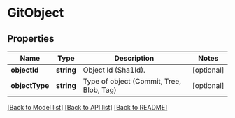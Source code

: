 # GitObject

## Properties
Name | Type | Description | Notes
------------ | ------------- | ------------- | -------------
**objectId** | **string** | Object Id (Sha1Id). | [optional] 
**objectType** | **string** | Type of object (Commit, Tree, Blob, Tag) | [optional] 

[[Back to Model list]](../README.md#documentation-for-models) [[Back to API list]](../README.md#documentation-for-api-endpoints) [[Back to README]](../README.md)


